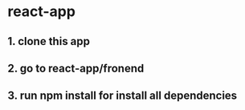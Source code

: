 # react-app
## 1. clone this app
## 2. go to react-app/fronend
## 3. run npm install  for install all dependencies
